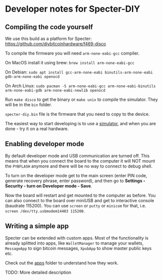 # Developer notes for Specter-DIY

## Compiling the code yourself

We use this build as a platform for Specter: https://github.com/diybitcoinhardware/f469-disco

To compile the firmware you will need `arm-none-eabi-gcc` compiler.

On MacOS install it using brew: `brew install arm-none-eabi-gcc`

On Debian: `sudo apt install gcc-arm-none-eabi binutils-arm-none-eabi gdb-arm-none-eabi openocd`

On Arch Linux: `sudo pacman -S arm-none-eabi-gcc arm-none-eabi-binutils arm-none-eabi-gdb arm-none-eabi-newlib openocd`

Run `make disco` to get the binary or `make unix` to compile the simulator. They will be in the `bin` folder.

`specter-diy.bin` file is the firmware that you need to copy to the device.

The easiest way to start developing is to use a [simulator](./simulator.md), and when you are done - try it on a real hardware.

## Enabling developer mode

By default developer mode and USB communication are turned off. This means that when you connect the board to the computer it will NOT mount the `PYBFLASH` anymore and there will be no way to connect to debug shell.

To turn on the developer mode get to the main screen (enter PIN code, generate recovery phrase, enter password), and then go to **Settings - Security - turn on Developer mode - Save**.

Now the board will restart and get mounted to the computer as before. You can also connect to the board over miniUSB and get to interactive console (baudrate 115200). You can use `screen` or `putty` or `minicom` for that, i.e. `screen /dev/tty.usbmodem14403 115200`.

## Writing a simple app

Specter can be extended with custom apps. Most of the functionality is already splitted into apps, like `WalletManager` to manage your wallets, `MessageApp` to sign bitcoin messages, `XpubApp` to show master public keys etc.

Check out the [apps](../src/apps) folder to understand how they work.

TODO: More detailed description
